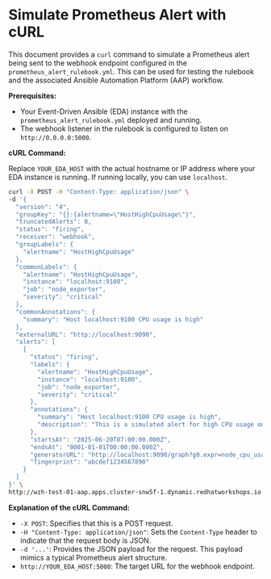 # Simulate Prometheus Alert with cURL

This document provides a `curl` command to simulate a Prometheus alert being sent to the webhook endpoint configured in the `prometheus_alert_rulebook.yml`. This can be used for testing the rulebook and the associated Ansible Automation Platform (AAP) workflow.

**Prerequisites:**

*   Your Event-Driven Ansible (EDA) instance with the `prometheus_alert_rulebook.yml` deployed and running.
*   The webhook listener in the rulebook is configured to listen on `http://0.0.0.0:5000`.

**cURL Command:**

Replace `YOUR_EDA_HOST` with the actual hostname or IP address where your EDA instance is running. If running locally, you can use `localhost`.

```bash
curl -X POST -H "Content-Type: application/json" \
-d '{
  "version": "4",
  "groupKey": "{}:{alertname=\"HostHighCpuUsage\"}",
  "truncatedAlerts": 0,
  "status": "firing",
  "receiver": "webhook",
  "groupLabels": {
    "alertname": "HostHighCpuUsage"
  },
  "commonLabels": {
    "alertname": "HostHighCpuUsage",
    "instance": "localhost:9100",
    "job": "node_exporter",
    "severity": "critical"
  },
  "commonAnnotations": {
    "summary": "Host localhost:9100 CPU usage is high"
  },
  "externalURL": "http://localhost:9090",
  "alerts": [
    {
      "status": "firing",
      "labels": {
        "alertname": "HostHighCpuUsage",
        "instance": "localhost:9100",
        "job": "node_exporter",
        "severity": "critical"
      },
      "annotations": {
        "summary": "Host localhost:9100 CPU usage is high",
        "description": "This is a simulated alert for high CPU usage on localhost:9100."
      },
      "startsAt": "2025-06-20T07:00:00.000Z",
      "endsAt": "0001-01-01T00:00:00.000Z",
      "generatorURL": "http://localhost:9090/graph?g0.expr=node_cpu_usage_total%7Bmode%3D%22idle%22%7D+%3C+10&g0.tab=1",
      "fingerprint": "abcdef1234567890"
    }
  ]
}' \
http://wzh-test-01-aap.apps.cluster-snw5f-1.dynamic.redhatworkshops.io


```

**Explanation of the cURL Command:**

*   `-X POST`: Specifies that this is a POST request.
*   `-H "Content-Type: application/json"`: Sets the `Content-Type` header to indicate that the request body is JSON.
*   `-d '...'`: Provides the JSON payload for the request. This payload mimics a typical Prometheus alert structure.
*   `http://YOUR_EDA_HOST:5000`: The target URL for the webhook endpoint.